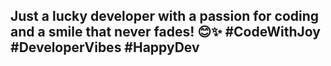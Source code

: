 ## Just a lucky developer with a passion for coding and a smile that never fades! 😊✨ #CodeWithJoy #DeveloperVibes #HappyDev
